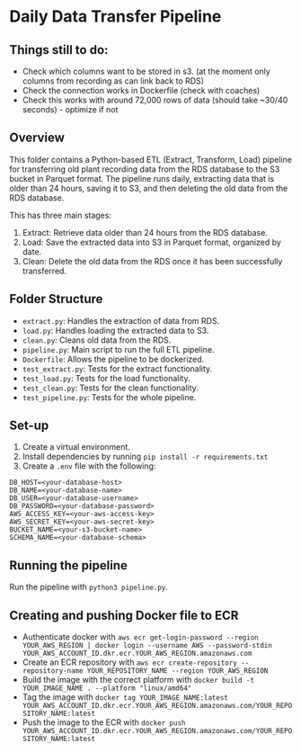 # Daily Data Transfer Pipeline

## Things still to do:

- Check which columns want to be stored in s3. (at the moment only columns from recording as can link back to RDS)
- Check the connection works in Dockerfile (check with coaches)
- Check this works with around 72,000 rows of data (should take ~30/40 seconds) - optimize if not


## Overview

This folder contains a Python-based ETL (Extract, Transform, Load) pipeline for transferring old plant recording data from the RDS database to the S3 bucket in Parquet format. The pipeline runs daily, extracting data that is older than 24 hours, saving it to S3, and then deleting the old data from the RDS database.

This has three main stages:
1. Extract: Retrieve data older than 24 hours from the RDS database.
2. Load: Save the extracted data into S3 in Parquet format, organized by date.
3. Clean: Delete the old data from the RDS once it has been successfully transferred.

## Folder Structure

- `extract.py`: Handles the extraction of data from RDS.
- `load.py`: Handles loading the extracted data to S3.
- `clean.py`: Cleans old data from the RDS.
- `pipeline.py`: Main script to run the full ETL pipeline.
- `Dockerfile`: Allows the pipeline to be dockerized.              
- `test_extract.py`: Tests for the extract functionality.
- `test_load.py`: Tests for the load functionality.
- `test_clean.py`: Tests for the clean functionality.
- `test_pipeline.py`: Tests for the whole pipeline.

## Set-up

1. Create a virtual environment.
2. Install dependencies by running `pip install -r requirements.txt`
3. Create a `.env` file with the following:
```
DB_HOST=<your-database-host>
DB_NAME=<your-database-name>
DB_USER=<your-database-username>
DB_PASSWORD=<your-database-password>
AWS_ACCESS_KEY=<your-aws-access-key>
AWS_SECRET_KEY=<your-aws-secret-key>
BUCKET_NAME=<your-s3-bucket-name>
SCHEMA_NAME=<your-database-schema>
```

## Running the pipeline

Run the pipeline with `python3 pipeline.py`.

## Creating and pushing Docker file to ECR

- Authenticate docker with `aws ecr get-login-password --region YOUR_AWS_REGION | docker login --username AWS --password-stdin YOUR_AWS_ACCOUNT_ID.dkr.ecr.YOUR_AWS_REGION.amazonaws.com`
- Create an ECR repository with `aws ecr create-repository --repository-name YOUR_REPOSITORY_NAME --region YOUR_AWS_REGION`
- Build the image with the correct platform with `docker build -t YOUR_IMAGE_NAME . --platform "linux/amd64"`
- Tag the image with `docker tag YOUR_IMAGE_NAME:latest YOUR_AWS_ACCOUNT_ID.dkr.ecr.YOUR_AWS_REGION.amazonaws.com/YOUR_REPOSITORY_NAME:latest`
- Push the image to the ECR with `docker push YOUR_AWS_ACCOUNT_ID.dkr.ecr.YOUR_AWS_REGION.amazonaws.com/YOUR_REPOSITORY_NAME:latest`

